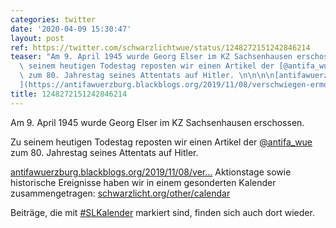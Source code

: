 ```yaml
---
categories: twitter
date: '2020-04-09 15:30:47'
layout: post
ref: https://twitter.com/schwarzlichtwue/status/1248272151242846214
teaser: "Am 9. April 1945 wurde Georg Elser im KZ Sachsenhausen erschossen.\n\nZu\
  \ seinem heutigen Todestag reposten wir einen Artikel der [@antifa_wue](https://twitter.com/antifa_wue)\
  \ zum 80. Jahrestag seines Attentats auf Hitler. \n\n\n\n[antifawuerzburg.blackblogs.org/2019/11/08/ver\u2026\
  ](https://antifawuerzburg.blackblogs.org/2019/11/08/verschwiegen-ermordet-verleugnet-zum-80-jahrestag-des-georg-elser-attentats/)"
title: 1248272151242846214
---
```

Am 9. April 1945 wurde Georg Elser im KZ Sachsenhausen erschossen.

Zu seinem heutigen Todestag reposten wir einen Artikel der [@antifa_wue](https://twitter.com/antifa_wue) zum 80. Jahrestag seines Attentats auf Hitler. 



[antifawuerzburg.blackblogs.org/2019/11/08/ver…](https://antifawuerzburg.blackblogs.org/2019/11/08/verschwiegen-ermordet-verleugnet-zum-80-jahrestag-des-georg-elser-attentats/)
Aktionstage sowie historische Ereignisse haben wir in einem gesonderten Kalender zusammengetragen: [schwarzlicht.org/other/calendar](https://schwarzlicht.org/other/calendar)



Beiträge, die mit [#SLKalender](/t/slkalender) markiert sind, finden sich auch dort wieder.